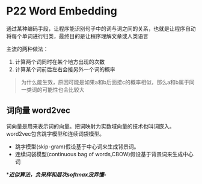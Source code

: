 # P22 Word Embedding

通过某种编码手段，让程序能识别句子中的词与词之间的关系，也就是让程序自动将每个单词进行归类，最终目的是让程序理解文章或人类语言

主流的两种做法：

1. 计算两个词同时在某个地方出现的次数
2. 计算某个词前后左右会接另外一个词的概率

> 为什么能生效，原因可能是如果a和b后面接c的概率相似，那么a和b属于同一类词的可能性也会比较大

## 词向量 word2vec

词向量是⽤来表⽰词的向量。把词映射为实数域向量的技术也叫词嵌⼊。
word2vec包含跳字模型和连续词袋模型。
- 跳字模型(skip-gram)假设基于中⼼词来⽣成背景词。
- 连续词袋模型(continuous  bag of words,CBOW)假设基于背景词来⽣成中⼼词

****近似算法，负采样和层次softmax没弄懂-***
